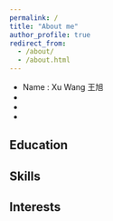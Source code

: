 ```yaml
---
permalink: /
title: "About me"
author_profile: true
redirect_from: 
  - /about/
  - /about.html
---
```


- Name : Xu Wang 王旭 
- 
-
-

Education
------

Skills
------

Interests
------
